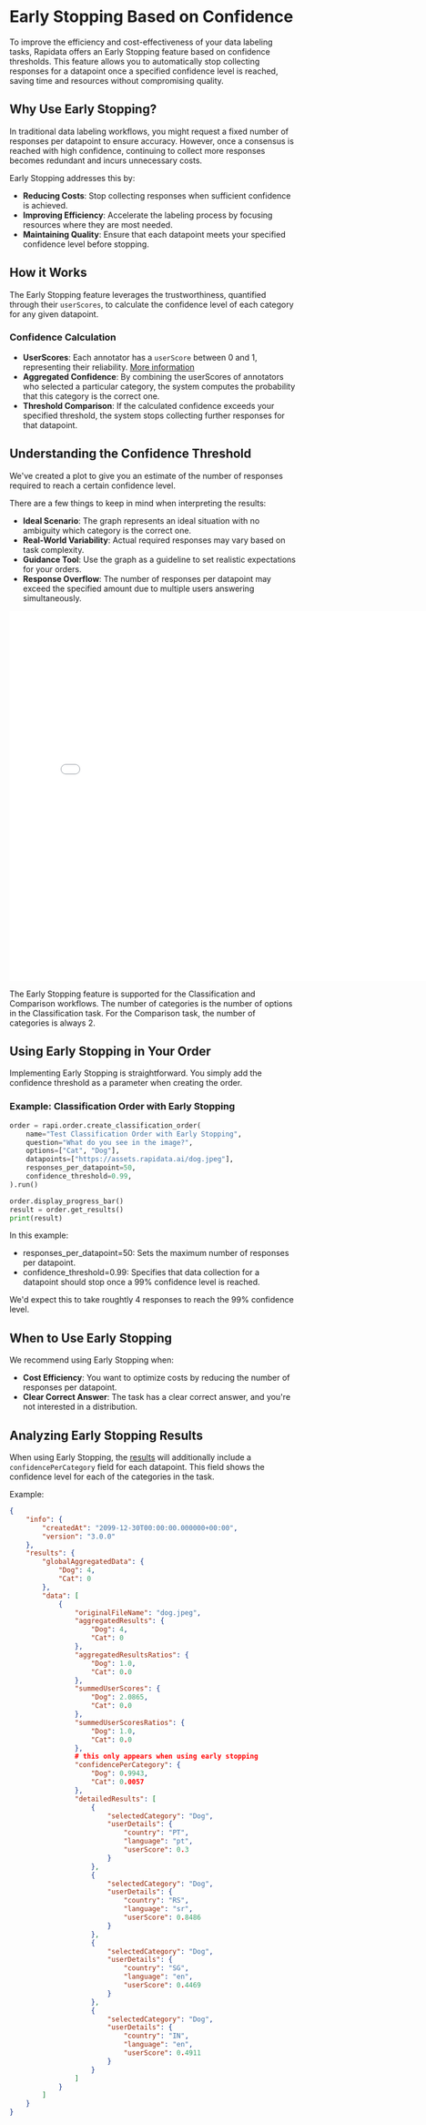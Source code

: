 # Early Stopping Based on Confidence

To improve the efficiency and cost-effectiveness of your data labeling tasks, Rapidata offers an Early Stopping feature based on confidence thresholds. This feature allows you to automatically stop collecting responses for a datapoint once a specified confidence level is reached, saving time and resources without compromising quality.


## Why Use Early Stopping?

In traditional data labeling workflows, you might request a fixed number of responses per datapoint to ensure accuracy. However, once a consensus is reached with high confidence, continuing to collect more responses becomes redundant and incurs unnecessary costs.

Early Stopping addresses this by:

- **Reducing Costs**: Stop collecting responses when sufficient confidence is achieved.
- **Improving Efficiency**: Accelerate the labeling process by focusing resources where they are most needed.
- **Maintaining Quality**: Ensure that each datapoint meets your specified confidence level before stopping.

## How it Works

The Early Stopping feature leverages the trustworthiness, quantified through their `userScores`, to calculate the confidence level of each category for any given datapoint.

### Confidence Calculation
- **UserScores**: Each annotator has a `userScore` between 0 and 1, representing their reliability. [More information](/understanding_the_results/#understanding-the-user-scores)
- **Aggregated Confidence**: By combining the userScores of annotators who selected a particular category, the system computes the probability that this category is the correct one.
- **Threshold Comparison**: If the calculated confidence exceeds your specified threshold, the system stops collecting further responses for that datapoint.

## Understanding the Confidence Threshold

We've created a plot to give you an estimate of the number of responses required to reach a certain confidence level.

There are a few things to keep in mind when interpreting the results:

- **Ideal Scenario**: The graph represents an ideal situation with no ambiguity which category is the correct one.
- **Real-World Variability**: Actual required responses may vary based on task complexity.
- **Guidance Tool**: Use the graph as a guideline to set realistic expectations for your orders.
- **Response Overflow**: The number of responses per datapoint may exceed the specified amount due to multiple users answering simultaneously.


<div style="width: 780px; height: 650px; overflow: hidden;">
    <iframe src="/plots/confidence_threshold_plot_with_slider_darkmode.html"
            width="100%" 
            height="100%" 
            frameborder="0" 
            scrolling="no"
            style="overflow: hidden;">
    </iframe>
</div>

The Early Stopping feature is supported for the Classification and Comparison workflows. The number of categories is the number of options in the Classification task. For the Comparison task, the number of categories is always 2.

## Using Early Stopping in Your Order

Implementing Early Stopping is straightforward. You simply add the confidence threshold as a parameter when creating the order.

### Example: Classification Order with Early Stopping

```python
order = rapi.order.create_classification_order(
    name="Test Classification Order with Early Stopping",
    question="What do you see in the image?",
    options=["Cat", "Dog"],
    datapoints=["https://assets.rapidata.ai/dog.jpeg"],
    responses_per_datapoint=50,
    confidence_threshold=0.99,
).run()

order.display_progress_bar()
result = order.get_results()
print(result)
```

In this example:

- responses_per_datapoint=50: Sets the maximum number of responses per datapoint.
- confidence_threshold=0.99: Specifies that data collection for a datapoint should stop once a 99% confidence level is reached.

We'd expect this to take roughtly 4 responses to reach the 99% confidence level.

## When to Use Early Stopping

We recommend using Early Stopping when:

- **Cost Efficiency**: You want to optimize costs by reducing the number of responses per datapoint.
- **Clear Correct Answer**: The task has a clear correct answer, and you're not interested in a distribution.

## Analyzing Early Stopping Results

When using Early Stopping, the [results](/understanding_the_results/) will additionally include a `confidencePerCategory` field for each datapoint. This field shows the confidence level for each of the categories in the task.

Example:
```json
{
    "info": {
        "createdAt": "2099-12-30T00:00:00.000000+00:00",
        "version": "3.0.0"
    },
    "results": {
        "globalAggregatedData": {
            "Dog": 4,
            "Cat": 0
        },
        "data": [
            {
                "originalFileName": "dog.jpeg",
                "aggregatedResults": {
                    "Dog": 4,
                    "Cat": 0
                },
                "aggregatedResultsRatios": {
                    "Dog": 1.0,
                    "Cat": 0.0
                },
                "summedUserScores": {
                    "Dog": 2.0865,
                    "Cat": 0.0
                },
                "summedUserScoresRatios": {
                    "Dog": 1.0,
                    "Cat": 0.0
                },
                # this only appears when using early stopping
                "confidencePerCategory": { 
                    "Dog": 0.9943,
                    "Cat": 0.0057
                },
                "detailedResults": [
                    {
                        "selectedCategory": "Dog",
                        "userDetails": {
                            "country": "PT",
                            "language": "pt",
                            "userScore": 0.3
                        }
                    },
                    {
                        "selectedCategory": "Dog",
                        "userDetails": {
                            "country": "RS",
                            "language": "sr",
                            "userScore": 0.8486
                        }
                    },
                    {
                        "selectedCategory": "Dog",
                        "userDetails": {
                            "country": "SG",
                            "language": "en",
                            "userScore": 0.4469
                        }
                    },
                    {
                        "selectedCategory": "Dog",
                        "userDetails": {
                            "country": "IN",
                            "language": "en",
                            "userScore": 0.4911
                        }
                    }
                ]
            }
        ]
    }
}
```
